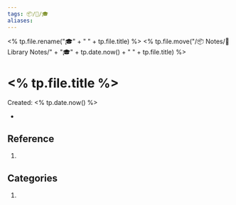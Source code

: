 ```yaml
---
tags: 📦/📝/🎓
aliases:
---
```

<% tp.file.rename("🎓"  + " " + tp.file.title) %>
<% tp.file.move("/📦 Notes/📝 Library Notes/" + "🎓" + tp.date.now() + " " + tp.file.title) %>
# <% tp.file.title %>
Created: <% tp.date.now() %>

- 

## Reference
1. 

## Categories
1. 